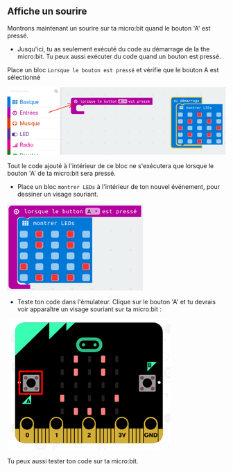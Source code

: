 ## Affiche un sourire

Montrons maintenant un sourire sur ta micro:bit quand le bouton 'A' est pressé.

+ Jusqu'ici, tu as seulement exécuté du code au démarrage de la the micro:bit. Tu peux aussi exécuter du code quand un bouton est pressé.

Place un bloc `Lorsque le bouton est pressé` et vérifie que le bouton A est sélectionné&nbsp;

![screenshot](images/badge-button-a.png)

Tout le code ajouté à l'intérieur de ce bloc ne s'exécutera que lorsque le bouton 'A' de ta micro:bit sera pressé.

+ Place un bloc `montrer LEDs` à l'intérieur de ton nouvel événement, pour dessiner un visage souriant.

![screenshot](images/badge-happy.png)

+ Teste ton code dans l'émulateur. Clique sur le bouton 'A' et tu devrais voir apparaître un visage souriant sur ta micro:bit&nbsp;:

![screenshot](images/badge-happy-emulator.png)

Tu peux aussi tester ton code sur ta micro:bit.
